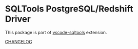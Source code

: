 # SQLTools PostgreSQL/Redshift Driver

This package is part of [vscode-sqltools](https://vscode-sqltools.mteixeira.dev/) extension.

[CHANGELOG](./CHANGELOG.md)

